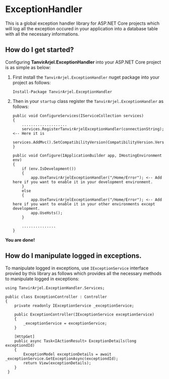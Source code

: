 # ExceptionHandler
 This is a global exception handler library for ASP.NET Core projects which will log all the exception occured in your application into a database table with all the necessary informations.
 
 ## How do I get started?
 
 Configuring **TanvirArjel.ExceptionHandler** into your ASP.NET Core project is as simple as below:
 
 1. First install the `TanvirArjel.ExceptionHandler` nuget package into your project as follows:
 
    `Install-Package TanvirArjel.ExceptionHandler`
    
 2. Then in your `startup` class register the `TanvirArjel.ExceptionHandler` as follows:
 
        public void ConfigureServices(IServiceCollection services)
        {
            ....................
            services.RegisterTanvirArjelExceptionHandler(connectionString); <-- Here it is
            services.AddMvc().SetCompatibilityVersion(CompatibilityVersion.Version_2_2);
        }
        
        public void Configure(IApplicationBuilder app, IHostingEnvironment env)
        {
            if (env.IsDevelopment())
            {
                app.UseTanvirArjelExceptionHandler("/Home/Error"); <-- Add here if you want to enable it in your development environment.
            }
            else
            {
                app.UseTanvirArjelExceptionHandler("/Home/Error"); <-- Add here if you want to enable it in your other environments except development.
                app.UseHsts();
            }

            ...............
        }
        
  **You are done!**
  
  ## How do I manipulate logged in exceptions.
  
  To manipulate logged in exceptions, use `IExceptionService` interface provied by this library as follows which provides all the necessary methods to manipulate logged in exceptions:
  
    using TanvirArjel.ExceptionHandler.Services;
  
    public class ExceptionController : Controller
    {
        private readonly IExceptionService _exceptionService;
       
        public ExceptionController(IExceptionService exceptionService)
        {
            _exceptionService = exceptionService;
        }

        [HttpGet]
        public async Task<IActionResult> ExceptionDetails(long exceptiondId)
        {
            ExceptionModel exceptionDetails = await _exceptionService.GetExceptionAsync(exceptiondId);
            return View(exceptionDetails);
        }
     }
  
